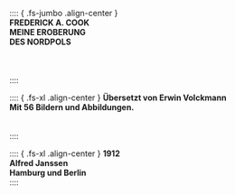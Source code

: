 :::: { .fs-jumbo .align-center }
<br />**FREDERICK A. COOK**<br />**MEINE EROBERUNG**<br />**DES NORDPOLS**
<br /><br /><br /><br />
::::

:::: { .fs-xl .align-center }
**Übersetzt von Erwin Volckmann**<br />
**Mit 56 Bildern und Abbildungen.**<br /><br /><br />
::::

:::: { .fs-xl .align-center  }
**1912**<br />
**Alfred Janssen**<br />
**Hamburg und Berlin**<br />
::::


